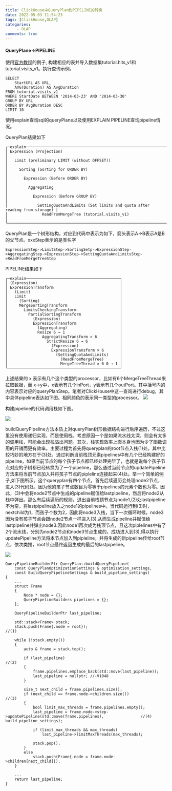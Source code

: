 ```yaml
---
title: ClickHouse中QueryPlan到PIPELINE的转换
date: 2022-05-03 11:54:23
tags: [ClickHouse,OLAP]
categories:
     - OLAP
comments: true
---
```

#### QueryPlane->PIPELINE
使用[官方教程](https://clickhouse.com/docs/zh/getting-started/tutorial)的例子, 构建相应的表并导入数据集tutorial.hits_v1和tutorial.visits_v1。执行查询示例。
```
SELECT
    StartURL AS URL,
    AVG(Duration) AS AvgDuration
FROM tutorial.visits_v1
WHERE StartDate BETWEEN '2014-03-23' AND '2014-03-30'
GROUP BY URL
ORDER BY AvgDuration DESC
LIMIT 10
```
使用explain查询sql的queryPlane以及使用EXPLAIN PIPELINE查询pipeline情况。

QueryPlan结果如下
```
┌─explain─────────────────────────────────────────────────────────────────────────────┐
│ Expression (Projection)                                                             │
│   Limit (preliminary LIMIT (without OFFSET))                                        │
│     Sorting (Sorting for ORDER BY)                                                  │
│       Expression (Before ORDER BY)                                                  │
│         Aggregating                                                                 │
│           Expression (Before GROUP BY)                                              │
│             SettingQuotaAndLimits (Set limits and quota after reading from storage) │
│               ReadFromMergeTree (tutorial.visits_v1)                                │
└─────────────────────────────────────────────────────────────────────────────────────┘
```
QueryPlan是一个树形结构，对应到代码中表示为如下，箭头表示A->B表示A是B的父节点。xxxStep表示的是类名字
```
ExpressionStep->LimitStep->SortingSetp->ExpressionStep->AggregatingStep->ExpressionStep->SettingQuotaAndLimitsStep->ReadFromMergeTreeStep
```

PIPELINE结果如下
```
┌─explain─────────────────────────────────────────┐
│ (Expression)                                    │
│ ExpressionTransform                             │
│   (Limit)                                       │
│   Limit                                         │
│     (Sorting)                                   │
│     MergeSortingTransform                       │
│       LimitsCheckingTransform                   │
│         PartialSortingTransform                 │
│           (Expression)                          │
│           ExpressionTransform                   │
│             (Aggregating)                       │
│             Resize 6 → 1                        │
│               AggregatingTransform × 6          │
│                 StrictResize 6 → 6              │
│                   (Expression)                  │
│                   ExpressionTransform × 6       │
│                     (SettingQuotaAndLimits)     │
│                       (ReadFromMergeTree)       │
│                       MergeTreeThread × 6 0 → 1 │
└─────────────────────────────────────────────────┘

```
上述结果的 x 表示有几个这个类型的processor，比如有6个MergeTreeThread来拉取数据，而
x->y中，x表示有几个inPort，y表示有几个outPort。其中括号内的内容表示对应的queryPlanStep。笔者对ClickHouse中这一查询进行debug，其中具体pipeline表达如下图。相同颜色的表示同一类型的processor。
![](https://lxhblog.oss-cn-beijing.aliyuncs.com/bigdata/pipeline.png)

构建pipeline的代码调用栈如下图。

![](https://lxhblog.oss-cn-beijing.aliyuncs.com/bigdata/buildPipeline.png)

buildQueryPipeline方法本质上对queryPlan树形数据结构进行后序遍历，不过这里没有使用递归实现，而是使用栈。考虑原因一个是如果流水线太深，则会有太多的调用栈，可能会出现栈溢出问题。其次，栈实现效率上面本身也因为少了函数调用的开销而更有效率。主要过程为首先将queryplan的root节点入栈(1)处。其中比较巧妙的地方在于(3)处，通过判断当前栈顶元素pipelines中有几个已经构建好的pipeline，如果当前节点的每个孩子节点都已经处理完毕了，也就是说每个孩子节点对应的子树都已经转换为了一个pipeline，那么通过当前节点的updatePipeline方法来将当前节点加入并将孩子节点的pipleline连接起来(4)处。举一个简单的例子,如下图所示。这个queryplan有四个节点，首先后续遍历会处理node2节点，进入(3)代码处，因为他的孩子节点数目为零等于pipelines的元素个数也为零。因此，(3)中会将node2节点中生成的pipeline赋值给lastpipeline，然后将node2从栈中弹出。那么有后续遍历的规则，退出当前栈顶节点为node1,(2)处lastpipeline不为空，将lastpipeline放入之node1的pipelines中。当代码运行到(3)时，nextchild为1，而孩子个数为2，因此将node3入栈，当下一次循环时候，node3因为没有孩子节点会跟node2节点一样进入(3),从而生成pipeline并赋值给lastpipeline并弹出node3.因此node1再次成为栈顶节点，且这次piplelines中有了2个流水线，分别为node2节点和node3节点生成的，成功进入到(3),得以执行updatePipeline方法将本节点加入到pipleline，并将生成的新pipeline传给root节点，依次类推，root节点最终返回生成的最后的lastpipeline。

![](https://lxhblog.oss-cn-beijing.aliyuncs.com/bigdata/tree.png)

```
QueryPipelineBuilderPtr QueryPlan::buildQueryPipeline(
    const QueryPlanOptimizationSettings & optimization_settings,
    const BuildQueryPipelineSettings & build_pipeline_settings)
{
    ...
    struct Frame
    {
        Node * node = {};
        QueryPipelineBuilders pipelines = {};
    };

    QueryPipelineBuilderPtr last_pipeline;

    std::stack<Frame> stack;
    stack.push(Frame{.node = root});                                   //(1)

    while (!stack.empty())
    {
        auto & frame = stack.top();

        if (last_pipeline)                                             //(2)
        {
            frame.pipelines.emplace_back(std::move(last_pipeline));
            last_pipeline = nullptr; //-V1048
        }

        size_t next_child = frame.pipelines.size();                  
        if (next_child == frame.node->children.size())                 //(3)
        {
            bool limit_max_threads = frame.pipelines.empty();
            last_pipeline = frame.node->step->updatePipeline(std::move(frame.pipelines),                //(4) build_pipeline_settings);

            if (limit_max_threads && max_threads)
                last_pipeline->limitMaxThreads(max_threads);

            stack.pop();
        }
        else
            stack.push(Frame{.node = frame.node->children[next_child]});
    }

    ...
    return last_pipeline;
}
```
